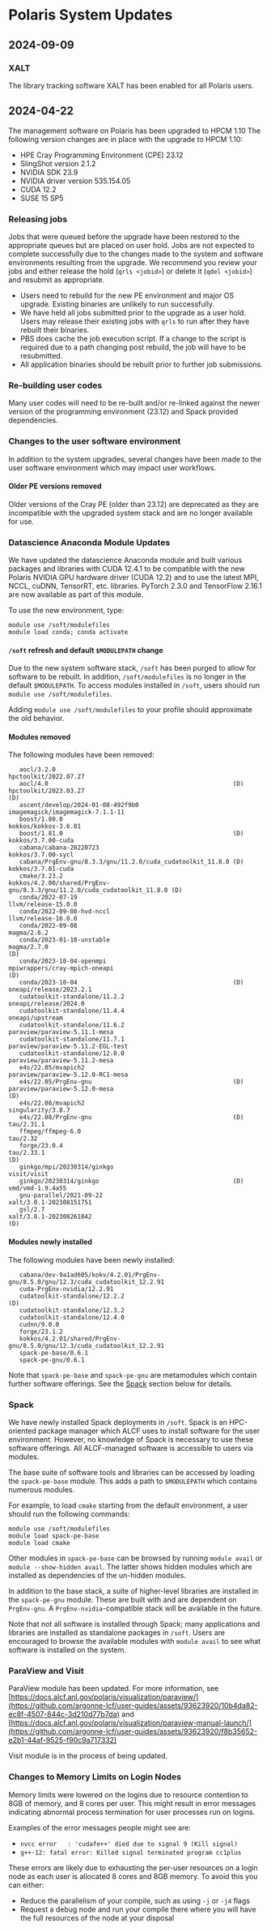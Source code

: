 # Polaris System Updates

## 2024-09-09

### XALT
The library tracking software XALT has been enabled for all Polaris users.

## 2024-04-22

The management software on Polaris has been upgraded to HPCM 1.10
The following version changes are in place with the upgrade to HPCM 1.10:

- HPE Cray Programming Environment (CPE) 23.12
- SlingShot version 2.1.2
- NVIDIA SDK 23.9
- NVIDIA driver version 535.154.05
- CUDA 12.2
- SUSE 15 SP5

### Releasing jobs

Jobs that were queued before the upgrade have been restored to the appropriate queues but are placed on user hold. 
Jobs are not expected to complete successfully due to the changes made to the system and software environments resulting from the upgrade. 
We recommend you review your jobs and either release the hold (`qrls <jobid>`) or delete it (`qdel <jobid>`) and resubmit as appropriate.

- Users need to rebuild for the new PE environment and major OS upgrade. Existing binaries are unlikely to run successfully.
- We have held all jobs submitted prior to the upgrade as a user hold. Users may release their existing jobs with `qrls` to run after they have rebuilt their binaries.
- PBS does cache the job execution script.  If a change to the script is required due to a path changing post rebuild, the job will have to be resubmitted.
- All application binaries should be rebuilt prior to further job submissions.

### Re-building user codes

Many user codes will need to be re-built and/or re-linked against the newer version of the programming environment (23.12) and Spack provided dependencies.

### Changes to the user software environment

In addition to the system upgrades, several changes have been made to the user
software environment which may impact user workflows.

#### Older PE versions removed

Older versions of the Cray PE (older than 23.12) are deprecated as they are incompatible with the
upgraded system stack and are no longer available for use.

### Datascience Anaconda Module Updates

We have updated the datascience Anaconda module and built various packages and libraries with CUDA 12.4.1 to be compatible with 
the new Polaris NVIDIA GPU hardware driver (CUDA 12.2) and to use the latest MPI, NCCL, cuDNN, TensorRT, etc. libraries. 
PyTorch 2.3.0 and TensorFlow 2.16.1 are now available as part of this module.

To use the new environment, type:
```
module use /soft/modulefiles 
module load conda; conda activate
```

#### `/soft` refresh and default `$MODULEPATH` change

Due to the new system software stack, `/soft` has been purged to allow for
software to be rebuilt. In addition, `/soft/modulefiles` is no longer in the
default `$MODULEPATH`. To access modules installed in `/soft`, users should run
`module use /soft/modulefiles`. 

Adding `module use /soft/modulefiles` to your profile should approximate the old behavior.

#### Modules removed

The following modules have been removed:

```
   aocl/3.2.0                                                        hpctoolkit/2022.07.27
   aocl/4.0                                                   (D)    hpctoolkit/2023.03.27                                                    (D)
   ascent/develop/2024-01-08-492f9b0                                 imagemagick/imagemagick-7.1.1-11
   boost/1.80.0                                                      kokkos/kokkos-3.6.01
   boost/1.81.0                                               (D)    kokkos/3.7.00-cuda
   cabana/cabana-20220723                                            kokkos/3.7.00-sycl
   cabana/PrgEnv-gnu/8.3.3/gnu/11.2.0/cuda_cudatoolkit_11.8.0 (D)    kokkos/3.7.01-cuda
   cmake/3.23.2                                                      kokkos/4.2.00/shared/PrgEnv-gnu/8.3.3/gnu/11.2.0/cuda_cudatoolkit_11.8.0 (D)
   conda/2022-07-19                                                  llvm/release-15.0.0
   conda/2022-09-08-hvd-nccl                                         llvm/release-16.0.0
   conda/2022-09-08                                                  magma/2.6.2
   conda/2023-01-10-unstable                                         magma/2.7.0                                                              (D)
   conda/2023-10-04-openmpi                                          mpiwrappers/cray-mpich-oneapi                                            (D)
   conda/2023-10-04                                           (D)    oneapi/release/2023.2.1
   cudatoolkit-standalone/11.2.2                                     oneapi/release/2024.0
   cudatoolkit-standalone/11.4.4                                     oneapi/upstream
   cudatoolkit-standalone/11.6.2                                     paraview/paraview-5.11.1-mesa
   cudatoolkit-standalone/11.7.1                                     paraview/paraview-5.11.2-EGL-test
   cudatoolkit-standalone/12.0.0                                     paraview/paraview-5.11.2-mesa
   e4s/22.05/mvapich2                                                paraview/paraview-5.12.0-RC1-mesa
   e4s/22.05/PrgEnv-gnu                                       (D)    paraview/paraview-5.12.0-mesa                                            (D)
   e4s/22.08/mvapich2                                                singularity/3.8.7
   e4s/22.08/PrgEnv-gnu                                       (D)    tau/2.31.1
   ffmpeg/ffmpeg-6.0                                                 tau/2.32
   forge/23.0.4                                                      tau/2.33.1                                                               (D)
   ginkgo/mpi/20230314/ginkgo                                        visit/visit
   ginkgo/20230314/ginkgo                                     (D)    vmd/vmd-1.9.4a55
   gnu-parallel/2021-09-22                                           xalt/3.0.1-202308151751
   gsl/2.7                                                           xalt/3.0.1-202308261842                                                  (D)
```

#### Modules newly installed

The following modules have been newly installed:

```
   cabana/dev-9a1ad605/kokv/4.2.01/PrgEnv-gnu/8.5.0/gnu/12.3/cuda_cudatoolkit_12.2.91
   cuda-PrgEnv-nvidia/12.2.91
   cudatoolkit-standalone/12.2.2                                                      (D)
   cudatoolkit-standalone/12.3.2
   cudatoolkit-standalone/12.4.0
   cudnn/9.0.0
   forge/23.1.2
   kokkos/4.2.01/shared/PrgEnv-gnu/8.5.0/gnu/12.3/cuda_cudatoolkit_12.2.91
   spack-pe-base/0.6.1
   spack-pe-gnu/0.6.1
```

Note that `spack-pe-base` and `spack-pe-gnu` are metamodules which contain
further software offerings. See the [Spack](#spack) section below for details.

### Spack

We have newly installed Spack deployments in `/soft`. Spack is an HPC-oriented
package manager which ALCF uses to install software for the user environment.
However, no knowledge of Spack is necessary to use these software offerings. All
ALCF-managed software is accessible to users via modules.

The base suite of software tools and libraries can be accessed by loading the
`spack-pe-base` module. This adds a path to `$MODULEPATH` which contains
numerous modules. 

For example, to load `cmake` starting from the default environment, a user
should run the following commands:
```
module use /soft/modulefiles
module load spack-pe-base
module load cmake
```
Other modules in `spack-pe-base` can be browsed by running `module avail` or
`module --show-hidden avail`. The latter shows hidden modules which are
installed as dependencies of the un-hidden modules.

In addition to the base stack, a suite of higher-level libraries are installed
in the `spack-pe-gnu` module. These are built with and are dependent on
`PrgEnv-gnu`. A `PrgEnv-nvidia`-compatible stack will be available in the
future.

Note that not all software is installed through Spack; many applications and
libraries are installed as standalone packages in `/soft`. Users are encouraged
to browse the available modules with `module avail` to see what software is
installed on the system.

### ParaView and Visit
ParaView module has been updated. For more information, see [https://docs.alcf.anl.gov/polaris/visualization/paraview/](https://github.com/argonne-lcf/user-guides/assets/93623920/10b4da82-ec8f-4507-844c-3d210d77b7da) and [https://docs.alcf.anl.gov/polaris/visualization/paraview-manual-launch/](https://github.com/argonne-lcf/user-guides/assets/93623920/f8b35652-e2b1-44af-9525-f90c9a717332)

Visit module is in the process of being updated.


### Changes to Memory Limits on Login Nodes

Memory limits were lowered on the logins due to resource contention to 8GB of memory, and 8 cores per user. 
This might result in error messages indicating abnormal process termination for user processes run on logins.

Examples of the error messages people might see are:

 - `nvcc error   : 'cudafe++' died due to signal 9 (Kill signal)`
 - `g++-12: fatal error: Killed signal terminated program cc1plus`

These errors are likely due to exhausting the per-user resources on a login node as each user is allocated 8 cores and 8GB memory.
To avoid this you can either:

 - Reduce the parallelism of your compile, such as using `-j` or `-j4` flags
 - Request a debug node and run your compile there where you will have the full resources of the node at your disposal


